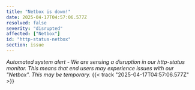 ```yaml
---
title: "Netbox is down!"
date: 2025-04-17T04:57:06.577Z
resolved: false
severity: "disrupted"
affected: ["Netbox"]
id: "http-status-netbox"
section: issue
---
```


**Automated system alert* - We are sensing a disruption in our http-status monitor. This means that end users may experience issues with our "Netbox". This may be temporary.* {{< track "2025-04-17T04:57:06.577Z" >}}
